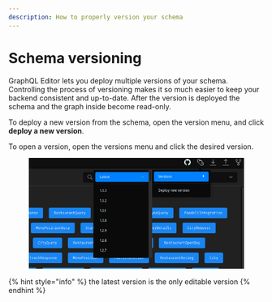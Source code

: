 ```yaml
---
description: How to properly version your schema
---
```


# Schema versioning

GraphQL Editor lets you deploy multiple versions of your schema. Controlling the process of versioning makes it so much easier to keep your backend consistent and up-to-date. After the version is deployed the schema and the graph inside become read-only.

To deploy a new version from the schema, open the version menu, and click **deploy a new version**.

To open a version, open the versions menu and click the desired version.

<figure><img src="../../.gitbook/assets/image (5).png" alt=""><figcaption></figcaption></figure>

{% hint style="info" %}
the latest version is the only editable version
{% endhint %}
